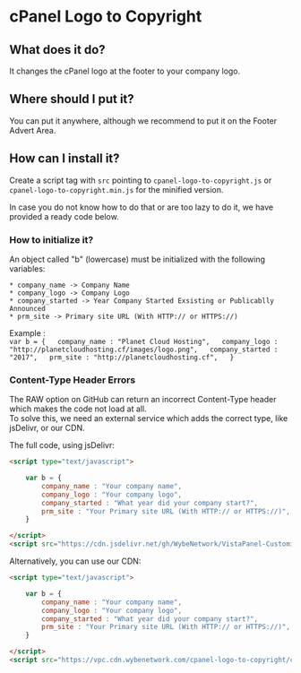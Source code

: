 # cPanel Logo to Copyright

## What does it do?  
It changes the cPanel logo at the footer to your company logo.

## Where should I put it?  
You can put it anywhere, although we recommend to put it on the Footer Advert Area.  

## How can I install it?   
Create a script tag with `src` pointing to `cpanel-logo-to-copyright.js` or `cpanel-logo-to-copyright.min.js` for the minified version.

In case you do not know how to do that or are too lazy to do it, we have provided a ready code below.

### How to initialize it?
An object called "b" (lowercase) must be initialized with the following variables:  

    * company_name -> Company Name  
    * company_logo -> Company Logo  
    * company_started -> Year Company Started Exsisting or Publicablly Announced  
    * prm_site -> Primary site URL (With HTTP:// or HTTPS://)  

Example :  
    ```
    var b = {  
        company_name : "Planet Cloud Hosting",  
        company_logo : "http://planetcloudhosting.cf/images/logo.png",  
        company_started : "2017",  
        prm_site : "http://planetcloudhosting.cf",  
    }  
    ```

###  Content-Type Header Errors
The RAW option on GitHub can return an incorrect Content-Type header which makes the code not load at all.  
To solve this, we need an external service which adds the correct type, like jsDelivr, or our CDN.

The full code, using jsDelivr:

```html
<script type="text/javascript">  

    var b = {  
        company_name : "Your company name",  
        company_logo : "Your company logo",  
        company_started : "What year did your company start?",  
        prm_site : "Your Primary site URL (With HTTP:// or HTTPS://)",  
    }  

</script>  
<script src="https://cdn.jsdelivr.net/gh/WybeNetwork/VistaPanel-Customizations@2.3.2/cpanel-logo-to-copyright/cpanel-logo-to-copyright.js" type="text/javascript"></script>  
```
Alternatively, you can use our CDN:
```html
<script type="text/javascript">  

    var b = {  
        company_name : "Your company name",  
        company_logo : "Your company logo",  
        company_started : "What year did your company start?",  
        prm_site : "Your Primary site URL (With HTTP:// or HTTPS://)",  
    }  

</script>  
<script src="https://vpc.cdn.wybenetwork.com/cpanel-logo-to-copyright/cpanel-logo-to-copyright.js" type="text/javascript"></script>  
```